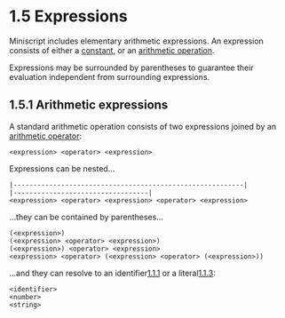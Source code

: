 # 1.5 Expressions
Miniscript includes elementary arithmetic expressions. An expression consists
of either a [constant][1.1.3], or an [arithmetic operation][1.1.4].

Expressions may be surrounded by parentheses to guarantee their
evaluation independent from surrounding expressions.

## 1.5.1 Arithmetic expressions
A standard arithmetic operation consists of two expressions joined by an [arithmetic
operator][1.1.4]:

    <expression> <operator> <expression>

Expressions can be nested...

    |----------------------------------------------------------|
    |----------------------------------|
    <expression> <operator> <expression> <operator> <expression>

...they can be contained by parentheses...

    (<expression>)
    (<expression> <operator> <expression>)
    (<expression>) <operator> <expression>
    <expression> <operator> (<expression> <operator> (<expression>))

...and they can resolve to an identifier[1.1.1] or a literal[1.1.3]:

    <identifier>
    <number>
    <string>

[1.1.1]: 1.1-symbols.md#111-identifiers
[1.1.3]: 1.1-symbols.md#113-constant-literals
[1.1.4]: 1.1-symbols.md#114-arithmetic-operators
